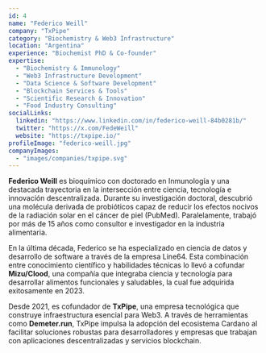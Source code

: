 ```yaml
---
id: 4
name: "Federico Weill"
company: "TxPipe"
category: "Biochemistry & Web3 Infrastructure"
location: "Argentina"
experience: "Biochemist PhD & Co-founder"
expertise:
  - "Biochemistry & Immunology"
  - "Web3 Infrastructure Development"
  - "Data Science & Software Development"
  - "Blockchain Services & Tools"
  - "Scientific Research & Innovation"
  - "Food Industry Consulting"
socialLinks:
  linkedin: "https://www.linkedin.com/in/federico-weill-84b0281b/"
  twitter: "https://x.com/FedeWeill"
  website: "https://txpipe.io/"
profileImage: "federico-weill.jpg"
companyImages:
  - "images/companies/txpipe.svg"
---
```


**Federico Weill** es bioquímico con doctorado en Inmunología y una destacada trayectoria en la intersección entre ciencia, tecnología e innovación descentralizada. Durante su investigación doctoral, descubrió una molécula derivada de probióticos capaz de reducir los efectos nocivos de la radiación solar en el cáncer de piel (PubMed). Paralelamente, trabajó por más de 15 años como consultor e investigador en la industria alimentaria. 

En la última década, Federico se ha especializado en ciencia de datos y desarrollo de software a través de la empresa Line64. Esta combinación entre conocimiento científico y habilidades técnicas lo llevó a cofundar **Mizu/Clood**, una compañía que integraba ciencia y tecnología para desarrollar alimentos funcionales y saludables, la cual fue adquirida exitosamente en 2023. 

Desde 2021, es cofundador de **TxPipe**, una empresa tecnológica que construye infraestructura esencial para Web3. A través de herramientas como **Demeter.run**, TxPipe impulsa la adopción del ecosistema Cardano al facilitar soluciones robustas para desarrolladores y empresas que trabajan con aplicaciones descentralizadas y servicios blockchain.